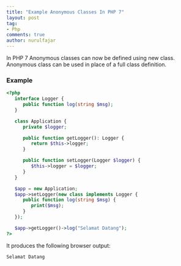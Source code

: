 ```yaml
---
title: "Example Anonymous Classes In PHP 7"
layout: post
tag:
- Php
comments: true
author: nurulfajar
---
```


In PHP 7 Anonymous classes can now be defined using new class. Anonymous class can be used in place of a full class definition.

### Example
```php
<?php
   interface Logger {
      public function log(string $msg);
   }

   class Application {
      private $logger;

      public function getLogger(): Logger {
         return $this->logger;
      }

      public function setLogger(Logger $logger) {
         $this->logger = $logger;
      }  
   }

   $app = new Application;
   $app->setLogger(new class implements Logger {
      public function log(string $msg) {
         print($msg);
      }
   });

   $app->getLogger()->log("Selamat Datang");
?>
```
It produces the following browser output:
```
Selamat Datang
```
